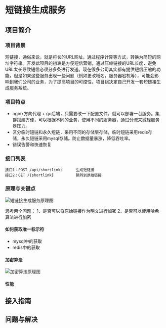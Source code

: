 # 短链接生成服务

## 项目简介

### 项目背景
短链接，通俗来说，就是将长的URL网址，通过程序计算等方式，转换为简短的网址字符串。开发此项目的初衷是方便短信营销，通过压缩链接的URL长度，避免URL太长导致短信必须分多条进行发送。现在很多公司其实都有提供短信压缩的功能，但是如果这些服务出现一些问题（例如更改域名，服务器宕机等），可能会影响到我们公司的业务，为了提高项目的可控性，项目组决定自己开发一套短链接生成服务系统。

### 项目特点
- nginx方向代理 + go后端，只需要改一下配置文件，就可以部署一台服务。集群搭建方便，可以根据不同的业务，使用不同的服务器，通过分流来减轻服务器压力。
- 区分临时短链和永久短链，采用不同的存储层存储，临时短链采用redis存储，永久短链采用mysql存储。防止数据量暴涨，降低吞吐率。
- 错误告警和快速恢复

### 接口列表
```
接口1：POST /api/shortlinks      生成短链接
接口2：GET /{shortlink}          跳转到原始链接
```

### 原理与关键点
![短链接生成服务原理图](https://github.com/wangsir0624/resources/blob/master/images/shortlinks_share/yuanli.jpg)

思考两个问题：
1、是否可以将原始链接作为明文进行加密
2、是否可以使用哈希算法进行加密

#### 如何获取唯一标示符
- mysql中的获取
- redis中的获取

#### 加密算法
![加密算法原理图](https://github.com/wangsir0624/resources/blob/master/images/shortlinks_share/jiami.png)

#### 性能


## 接入指南

## 问题与解决